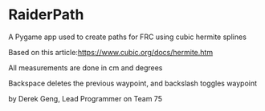 # RaiderPath
A Pygame app used to create paths for FRC using cubic hermite splines

Based on this article:https://www.cubic.org/docs/hermite.htm

All measurements are done in cm and degrees

Backspace deletes the previous waypoint, and backslash toggles waypoint 

by Derek Geng, Lead Programmer on Team 75
